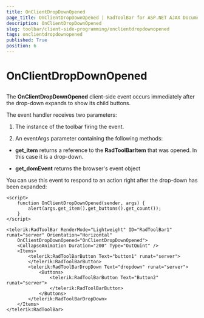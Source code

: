 ```yaml
---
title: OnClientDropDownOpened
page_title: OnClientDropDownOpened | RadToolBar for ASP.NET AJAX Documentation
description: OnClientDropDownOpened
slug: toolbar/client-side-programming/onclientdropdownopened
tags: onclientdropdownopened
published: True
position: 6
---
```


# OnClientDropDownOpened

## 

The **OnClientDropDownOpened** client-side event occurs immediately after the drop-down expands to show its child buttons.

The event handler receives two parameters:

1. The instance of the toolbar firing the event.

1. An eventArgs parameter containing the following methods:

* **get_item** returns a reference to the **RadToolBarItem** that was opened. In this case it is a drop-down.

* **get_domEvent** returns the browser's event object

You can use this event to respond to an action right after the drop-down has been expanded:

````ASPNET	
<script>
    function OnClientDropDownOpened(sender, args) {
        alert(args.get_item().get_buttons().get_count());
    }       
</script>

<telerik:RadToolBar RenderMode="Lightweight" ID="RadToolBar1" runat="server" Orientation="Horizontal" 
	OnClientDropDownOpened="OnClientDropDownOpened">
    <CollapseAnimation Duration="200" Type="OutQuint" />
    <Items>
        <telerik:RadToolBarButton Text="button1" runat="server">
        </telerik:RadToolBarButton>
        <telerik:RadToolBarDropDown Text="dropdown" runat="server">
            <Buttons>
                <telerik:RadToolBarButton Text="Button2" runat="server">
                </telerik:RadToolBarButton>
            </Buttons>
        </telerik:RadToolBarDropDown>
    </Items>
</telerik:RadToolBar>
````




